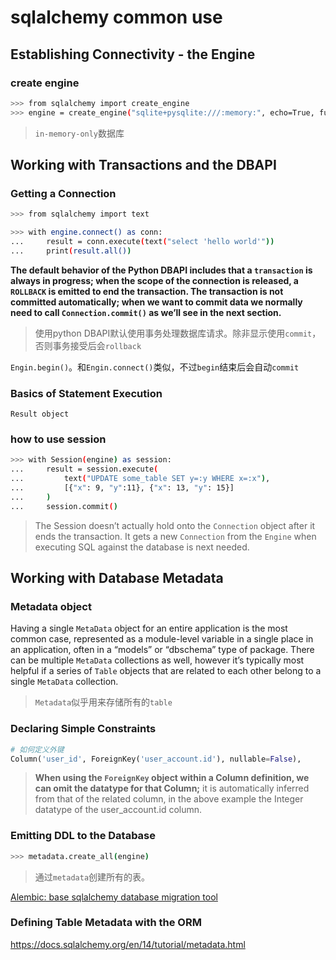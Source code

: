 # sqlalchemy common use

## Establishing Connectivity - the Engine

### create engine

```sh
>>> from sqlalchemy import create_engine
>>> engine = create_engine("sqlite+pysqlite:///:memory:", echo=True, future=True)
```

> `in-memory-only`数据库

## Working with Transactions and the DBAPI

### Getting a Connection

```sh
>>> from sqlalchemy import text

>>> with engine.connect() as conn:
...     result = conn.execute(text("select 'hello world'"))
...     print(result.all())
```

__The default behavior of the Python DBAPI includes that a `transaction` is always in progress; when the scope of the connection is released, a `ROLLBACK` is emitted to end the transaction. The transaction is not committed automatically; when we want to commit data we normally need to call `Connection.commit()` as we’ll see in the next section.__

> 使用python DBAPI默认使用事务处理数据库请求。除非显示使用`commit`，否则事务接受后会`rollback`


`Engin.begin()`。和`Engin.connect()`类似，不过`begin`结束后会自动`commit`

### Basics of Statement Execution

`Result object` 

### how to use session

```sh
>>> with Session(engine) as session:
...     result = session.execute(
...         text("UPDATE some_table SET y=:y WHERE x=:x"),
...         [{"x": 9, "y":11}, {"x": 13, "y": 15}]
...     )
...     session.commit()
```

> The Session doesn’t actually hold onto the `Connection` object after it ends the transaction. It gets a new `Connection` from the `Engine` when executing SQL against the database is next needed.

## Working with Database Metadata

### Metadata object

Having a single `MetaData` object for an entire application is the most common case, represented as a module-level variable in a single place in an application, often in a “models” or “dbschema” type of package. There can be multiple `MetaData` collections as well, however it’s typically most helpful if a series of `Table` objects that are related to each other belong to a single `MetaData` collection.

> `Metadata`似乎用来存储所有的`table`

### Declaring Simple Constraints

```py
# 如何定义外键
Column('user_id', ForeignKey('user_account.id'), nullable=False),
```
> __When using the `ForeignKey` object within a Column definition, we can omit the datatype for that Column;__ it is automatically inferred from that of the related column, in the above example the Integer datatype of the user_account.id column.

### Emitting DDL to the Database

```sh
>>> metadata.create_all(engine)
```
> 通过`metadata`创建所有的表。

[Alembic: base sqlalchemy database migration tool](https://alembic.sqlalchemy.org/en/latest/)

### Defining Table Metadata with the ORM

https://docs.sqlalchemy.org/en/14/tutorial/metadata.html



























